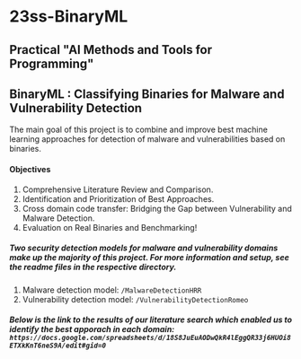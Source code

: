 # 23ss-BinaryML
## Practical "AI Methods and Tools for Programming"

## BinaryML : Classifying Binaries for Malware and Vulnerability Detection

The main goal of this project is to combine and improve best machine learning approaches for detection of malware and vulnerabilities based on binaries.

#### Objectives
  1. Comprehensive Literature Review and Comparison.
  2. Identification and Prioritization of Best Approaches.
  3. Cross domain code transfer: Bridging the Gap between Vulnerability and Malware Detection.
  4. Evaluation on Real Binaries and Benchmarking!
 
##### Two security detection models for malware and vulnerability domains make up the majority of this project. For more information and setup, see the readme files in the respective directory.
1. Malware detection model: ```/MalwareDetectionHRR```
2. Vulnerability detection model: ```/VulnerabilityDetectionRomeo```

##### Below is the link to the results of our literature search which enabled us to identify the best apporach in each domain: ```https://docs.google.com/spreadsheets/d/18S8JuEuAODwQkR4lEggQR33j6HUOi8ETXkKnT6neS9A/edit#gid=0```

